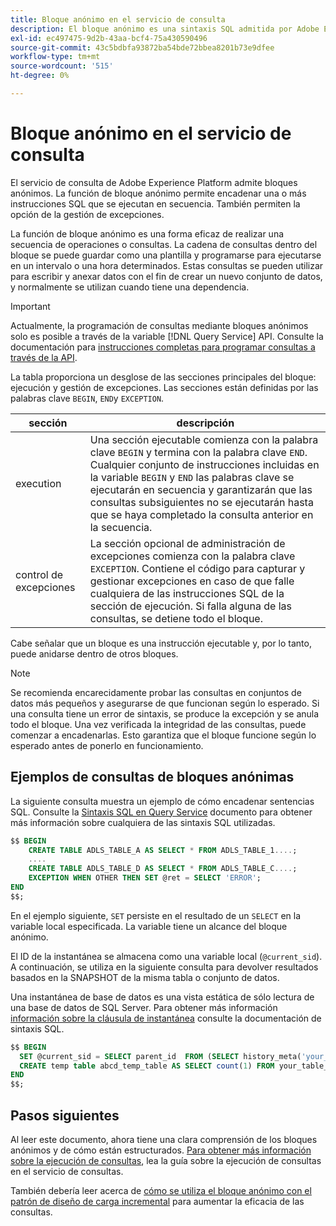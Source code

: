 ```yaml
---
title: Bloque anónimo en el servicio de consulta
description: El bloque anónimo es una sintaxis SQL admitida por Adobe Experience Platform Query Service, que le permite ejecutar de forma eficaz una secuencia de consultas
exl-id: ec497475-9d2b-43aa-bcf4-75a430590496
source-git-commit: 43c5bdbfa93872ba54bde72bbea8201b73e9dfee
workflow-type: tm+mt
source-wordcount: '515'
ht-degree: 0%

---
```


# Bloque anónimo en el servicio de consulta

El servicio de consulta de Adobe Experience Platform admite bloques anónimos. La función de bloque anónimo permite encadenar una o más instrucciones SQL que se ejecutan en secuencia. También permiten la opción de la gestión de excepciones.

La función de bloque anónimo es una forma eficaz de realizar una secuencia de operaciones o consultas. La cadena de consultas dentro del bloque se puede guardar como una plantilla y programarse para ejecutarse en un intervalo o una hora determinados. Estas consultas se pueden utilizar para escribir y anexar datos con el fin de crear un nuevo conjunto de datos, y normalmente se utilizan cuando tiene una dependencia.

>[!IMPORTANT]
>
>Actualmente, la programación de consultas mediante bloques anónimos solo es posible a través de la variable [!DNL Query Service] API. Consulte la documentación para [instrucciones completas para programar consultas a través de la API](../api/scheduled-queries.md).

La tabla proporciona un desglose de las secciones principales del bloque: ejecución y gestión de excepciones. Las secciones están definidas por las palabras clave `BEGIN`, `END`y `EXCEPTION`.

| sección | descripción |
|---|---|
| execution | Una sección ejecutable comienza con la palabra clave `BEGIN` y termina con la palabra clave `END`. Cualquier conjunto de instrucciones incluidas en la variable `BEGIN` y `END` las palabras clave se ejecutarán en secuencia y garantizarán que las consultas subsiguientes no se ejecutarán hasta que se haya completado la consulta anterior en la secuencia. |
| control de excepciones | La sección opcional de administración de excepciones comienza con la palabra clave `EXCEPTION`. Contiene el código para capturar y gestionar excepciones en caso de que falle cualquiera de las instrucciones SQL de la sección de ejecución. Si falla alguna de las consultas, se detiene todo el bloque. |

Cabe señalar que un bloque es una instrucción ejecutable y, por lo tanto, puede anidarse dentro de otros bloques.

>[!NOTE]
>
> Se recomienda encarecidamente probar las consultas en conjuntos de datos más pequeños y asegurarse de que funcionan según lo esperado. Si una consulta tiene un error de sintaxis, se produce la excepción y se anula todo el bloque. Una vez verificada la integridad de las consultas, puede comenzar a encadenarlas. Esto garantiza que el bloque funcione según lo esperado antes de ponerlo en funcionamiento.

## Ejemplos de consultas de bloques anónimas

La siguiente consulta muestra un ejemplo de cómo encadenar sentencias SQL. Consulte la [Sintaxis SQL en Query Service](../sql/syntax.md) documento para obtener más información sobre cualquiera de las sintaxis SQL utilizadas.

```SQL
$$ BEGIN
    CREATE TABLE ADLS_TABLE_A AS SELECT * FROM ADLS_TABLE_1....;
    ....
    CREATE TABLE ADLS_TABLE_D AS SELECT * FROM ADLS_TABLE_C....; 
    EXCEPTION WHEN OTHER THEN SET @ret = SELECT 'ERROR';
END
$$;
```

En el ejemplo siguiente, `SET` persiste en el resultado de un `SELECT` en la variable local especificada. La variable tiene un alcance del bloque anónimo.

El ID de la instantánea se almacena como una variable local (`@current_sid`). A continuación, se utiliza en la siguiente consulta para devolver resultados basados en la SNAPSHOT de la misma tabla o conjunto de datos.

Una instantánea de base de datos es una vista estática de sólo lectura de una base de datos de SQL Server. Para obtener más información [información sobre la cláusula de instantánea](../sql/syntax.md#SNAPSHOT-clause) consulte la documentación de sintaxis SQL.

```SQL
$$ BEGIN                                             
  SET @current_sid = SELECT parent_id  FROM (SELECT history_meta('your_table_name')) WHERE  is_current = true;
  CREATE temp table abcd_temp_table AS SELECT count(1) FROM your_table_name  SNAPSHOT SINCE @current_sid;                                                                                           
END
$$;
```

## Pasos siguientes

Al leer este documento, ahora tiene una clara comprensión de los bloques anónimos y de cómo están estructurados. [Para obtener más información sobre la ejecución de consultas](./writing-queries.md), lea la guía sobre la ejecución de consultas en el servicio de consultas.

También debería leer acerca de [cómo se utiliza el bloque anónimo con el patrón de diseño de carga incremental](./incremental-load.md) para aumentar la eficacia de las consultas.
